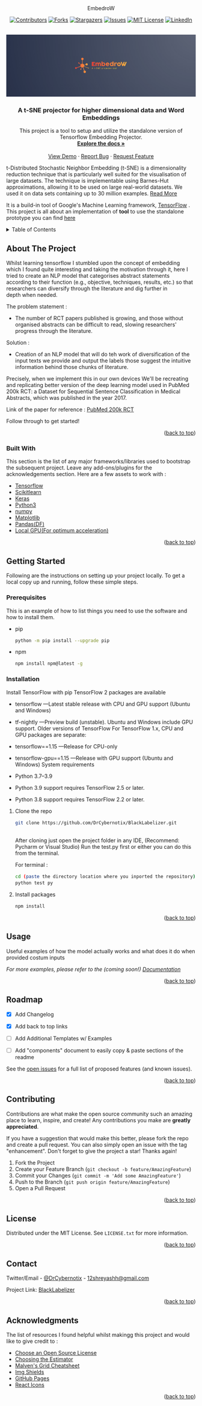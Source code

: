 <div align="center">
EmbedroW

<div id="top"></div>
<!--
*** Thanks for checking out. If you have a suggestion
*** that would make this better, please fork the repo and create a pull request
*** or simply open an issue with the tag "enhancement".
*** Don't forget to give the project a star!
*** Thanks again! Now go create something AMAZING! :D
-->



<!-- PROJECT SHIELDS -->
<!--
*** I'm using markdown "reference style" links for readability.
*** Reference links are enclosed in brackets [ ] instead of parentheses ( ).
*** See the bottom of this document for the declaration of the reference variables
*** for contributors-url, forks-url, etc. This is an optional, concise syntax you may use.
*** https://www.markdownguide.org/basic-syntax/#reference-style-links
-->

  
[![Contributors][contributors-shield]][contributors-url]
[![Forks][forks-shield]][forks-url]
[![Stargazers][stars-shield]][stars-url]
[![Issues][issues-shield]][issues-url]
[![MIT License][license-shield]][license-url]
[![LinkedIn][linkedin-shield]][linkedin-url]
  
 </div>




<!-- PROJECT LOGO -->
<br />
<div align="center">
  <a href="https://github.com/DrCybernotix/EmbedroW/blob/main/myLogos/EmbedroW_Logo.png">
    <img src="myLogos/EmbedroW_Logo.png" alt="Logo">
  </a>

  <h3 align="center">A t-SNE projector for higher dimensional data and Word Embeddings</h3>

  <p align="center">
   This project is a tool to setup and utilize the standalone version of Tensorflow Embedding Projector.
    <br />
    <a href="https://github.com/eSKIMo/blob/main/README.md"><strong>Explore the docs »</strong></a>
    <br />
    <br />
    <a href="https://github.com/eSKIMo/blob/main/README.md">View Demo</a>
    ·
    <a href="https://github.com/DrCybernotix/eSKIMo/issues">Report Bug</a>
    ·
    <a href="https://github.com/DrCybernotix/eSKIMo/issues">Request Feature</a>
  </p>
</div>

   t-Distributed Stochastic Neighbor Embedding (t-SNE) is a dimensionality reduction technique that is particularly well suited for the visualisation of large datasets. The technique is implementable using Barnes-Hut approximations, allowing it to be used on large real-world datasets. We used it on data sets containing up to 30 million examples.
[Read More](https://towardsdatascience.com/an-introduction-to-t-sne-with-python-example-5a3a293108d1)


   It is a build-in tool of Google's Machine Learning framework, [TensorFlow](https://tensorflow.org) . This project is all about an implementation of **tool** to use the standalone prototype you can find [here](https://github.com/tensorflow/embedding-projector-standalone)

<!-- TABLE OF CONTENTS -->
<details>
  <summary>Table of Contents</summary>
  <ol>
    <li>
      <a href="#about-the-project">About The Project</a>
      <ul>
        <li><a href="#built-with">Built With</a></li>
      </ul>
    </li>
    <li>
      <a href="#getting-started">Getting Started</a>
      <ul>
        <li><a href="#prerequisites">Prerequisites</a></li>
        <li><a href="#installation">Installation</a></li>
      </ul>
    </li>
    <li><a href="#usage">Usage</a></li>
    <li><a href="#roadmap">Roadmap</a></li>
    <li><a href="#contributing">Contributing</a></li>
    <li><a href="#license">License</a></li>
    <li><a href="#contact">Contact</a></li>
    <li><a href="#acknowledgments">Acknowledgments</a></li>
  </ol>
</details>



<!-- ABOUT THE PROJECT -->
## About The Project


  Whilst learning tensorflow I stumbled upon the concept of embedding which I found quite interesting and taking the motivation through it, here I tried to create an NLP model that categorises abstract statements according to their function (e.g., objective, techniques, results, etc.) so that researchers can diversify through the literature and dig further in depth when needed.

The problem statement :
* The number of RCT papers published is growing, and those without organised abstracts can be difficult to read, slowing researchers' progress through the literature.

Solution : 
* Creation of an NLP model that will do teh work of diversification of the input texts we provide and output the labels those suggest the intuitive information behind those chunks of literature.

Precisely, when we implement this in our own devices We'll be recreating and replicating better version of the deep learning model used in PubMed 200k RCT: a Dataset for Sequential Sentence Classification in Medical Abstracts, which was published in the year 2017.

Link of the paper for reference : <a href="https://arxiv.org/abs/1710.06071" target="_blank">PubMed 200k RCT</a>

Follow through to get started!

<p align="right">(<a href="#top">back to top</a>)</p>



### Built With

This section is the list of any major frameworks/libraries used to bootstrap the subsequent project. Leave any add-ons/plugins for the acknowledgements section. Here are a few assets to work with : 

* [Tensorflow](https://nextjs.org/)
* [Scikitlearn](https://reactjs.org/)
* [Keras](https://vuejs.org/)
* [Python3](https://svelte.dev/)
* [numpy](https://laravel.com)
* [Matplotlib](https://getbootstrap.com)
* [Pandas(DF)](https://jquery.com)
* [Local GPU(For optimum acceleration)](https://angular.io/)

<p align="right">(<a href="#top">back to top</a>)</p>



<!-- GETTING STARTED -->
## Getting Started
Following are the instructions on setting up your project locally.
To get a local copy up and running, follow these simple steps.

### Prerequisites

This is an example of how to list things you need to use the software and how to install them.
* pip 
  ```sh
  python -m pip install --upgrade pip
  ```
* npm
  ```sh
  npm install npm@latest -g
  ```

### Installation

Install TensorFlow with pip
  TensorFlow 2 packages are available
  * tensorflow —Latest stable release with CPU and GPU support (Ubuntu and Windows)
  * tf-nightly —Preview build (unstable). Ubuntu and Windows include GPU support.
  Older versions of TensorFlow
For TensorFlow 1.x, CPU and GPU packages are separate:

  * tensorflow==1.15 —Release for CPU-only
  * tensorflow-gpu==1.15 —Release with GPU support (Ubuntu and Windows)
System requirements
  * Python 3.7–3.9
  * Python 3.9 support requires TensorFlow 2.5 or later.
  * Python 3.8 support requires TensorFlow 2.2 or later.


1. Clone the repo
   ```sh
   git clone https://github.com/DrCybernotix/BlackLabelizer.git
  
   ```
   
   After cloning just open the project folder in any IDE, (Recommend: Pycharm or Visual Studio)
   Run the test.py first or either you can do this from the terminal.
   
   For terminal :
   ```sh
   cd (paste the directory location where you inported the repository)
   python test py
   ```
2. Install packages
   ```sh
   npm install
   ```


<p align="right">(<a href="#top">back to top</a>)</p>



<!-- USAGE EXAMPLES -->
## Usage

Useful examples of how the model actually works and what does it do when provided costum inputs

_For more examples, please refer to the (coming soon!) [Documentation](https://example.com)_

<p align="right">(<a href="#top">back to top</a>)</p>



<!-- ROADMAP -->
## Roadmap

- [x] Add Changelog
- [x] Add back to top links
- [ ] Add Additional Templates w/ Examples
- [ ] Add "components" document to easily copy & paste sections of the readme


See the [open issues](https://github.com/DrCybernotix/BlackLabelizer/issues) for a full list of proposed features (and known issues).

<p align="right">(<a href="#top">back to top</a>)</p>



<!-- CONTRIBUTING -->
## Contributing

Contributions are what make the open source community such an amazing place to learn, inspire, and create! Any contributions you make are **greatly appreciated**.

If you have a suggestion that would make this better, please fork the repo and create a pull request. You can also simply open an issue with the tag "enhancement".
Don't forget to give the project a star! Thanks again!

1. Fork the Project
2. Create your Feature Branch (`git checkout -b feature/AmazingFeature`)
3. Commit your Changes (`git commit -m 'Add some AmazingFeature'`)
4. Push to the Branch (`git push origin feature/AmazingFeature`)
5. Open a Pull Request

<p align="right">(<a href="#top">back to top</a>)</p>



<!-- LICENSE -->
## License

Distributed under the MIT License. See `LICENSE.txt` for more information.

<p align="right">(<a href="#top">back to top</a>)</p>



<!-- CONTACT -->
## Contact

Twitter/Email - [@DrCybernotix](https://twitter.com/DrCybernotix) - 12shreyashh@gmail.com

Project Link: [BlackLabelizer](https://github.com/DrCybernotix/BlackLabelizer)

<p align="right">(<a href="#top">back to top</a>)</p>



<!-- ACKNOWLEDGMENTS -->
## Acknowledgments

The list of resources I found helpful whilst makingg this project and would like to give credit to :

* [Choose an Open Source License](https://choosealicense.com)
* [Choosing the Estimator](https://scikit-learn.org/stable/tutorial/machine_learning_map/index.html)
* [Malven's Grid Cheatsheet](https://grid.malven.co/)
* [Img Shields](https://shields.io)
* [GitHub Pages](https://pages.github.com)
* [React Icons](https://react-icons.github.io/react-icons/search)

<p align="right">(<a href="#top">back to top</a>)</p>



<!-- MARKDOWN LINKS & IMAGES -->
<!-- https://www.markdownguide.org/basic-syntax/#reference-style-links -->
[contributors-shield]: https://img.shields.io/github/contributors/DrCybernotix/BlackLabelizer.svg?style=for-the-badge
[contributors-url]: https://github.com/DrCybernotix/BlackLabelizer/graphs/contributors
[forks-shield]: https://img.shields.io/github/forks/DrCybernotix/BlackLabelizer.svg?style=for-the-badge
[forks-url]: https://github.com/DrCybernotix/BlackLabelizer/network/members
[stars-shield]: https://img.shields.io/github/stars/DrCybernotix/BlackLabelizer.svg?style=for-the-badge
[stars-url]: https://github.com/DrCybernotix/BlackLabelizer/stargazers
[issues-shield]: https://img.shields.io/github/issues/DrCybernotix/BlackLabelizer?style=for-the-badge
[issues-url]: https://github.com/DrCybernotix/BlackLabelizer/issues
[license-shield]: https://img.shields.io/github/license/DrCybernotix/BlackLabelizer.svg?style=for-the-badge
[license-url]: https://github.com/DrCybernotix/BlackLabelizer/blob/master/LICENSE.txt
[linkedin-shield]: https://img.shields.io/badge/-LinkedIn-black.svg?style=for-the-badge&logo=linkedin&colorB=555
[linkedin-url]: https://in.linkedin.com/in/shreyash-bhatkar-5bb904194
[product-screenshot]: images/screenshot.png
